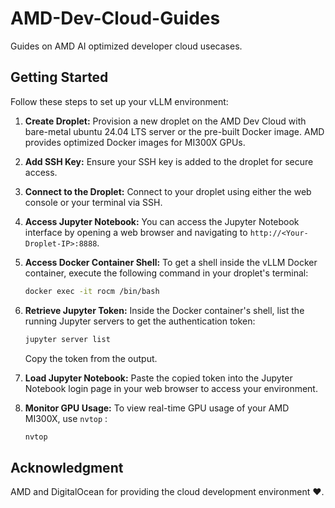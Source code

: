 # AMD-Dev-Cloud-Guides

Guides on AMD AI optimized developer cloud usecases.

## Getting Started

Follow these steps to set up your vLLM environment:

1.  **Create Droplet:**
    Provision a new droplet on the AMD Dev Cloud with bare-metal ubuntu 24.04 LTS server or the pre-built Docker image. AMD provides optimized Docker images for MI300X GPUs.

2.  **Add SSH Key:**
    Ensure your SSH key is added to the droplet for secure access.

3.  **Connect to the Droplet:**
    Connect to your droplet using either the web console or your terminal via SSH.

4.  **Access Jupyter Notebook:**
    You can access the Jupyter Notebook interface by opening a web browser and navigating to `http://<Your-Droplet-IP>:8888`.

5.  **Access Docker Container Shell:**
    To get a shell inside the vLLM Docker container, execute the following command in your droplet's terminal:

    ```bash
    docker exec -it rocm /bin/bash
    ```

6.  **Retrieve Jupyter Token:**
    Inside the Docker container's shell, list the running Jupyter servers to get the authentication token:

    ```bash
    jupyter server list
    ```

    Copy the token from the output.

7.  **Load Jupyter Notebook:**
    Paste the copied token into the Jupyter Notebook login page in your web browser to access your environment.

8.  **Monitor GPU Usage:**
    To view real-time GPU usage of your AMD MI300X, use `nvtop` :

    ```bash
    nvtop
    ```

## Acknowledgment

AMD and DigitalOcean for providing the cloud development environment ❤️.